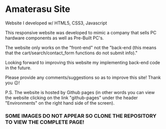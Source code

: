 # Amaterasu Site
Website I developed w/ HTML5, CSS3, Javascript

This responsive website was developed to mimic a company that sells PC hardware components as well as Pre-Built PC's.

The website only works on the "front-end" not the "back-end (this means that the cart/search/contact_form functions do not submit info)."

Looking forward to improving this website my implementing back-end code in the future. 

Please provide any comments/suggestions so as to improve this site! Thank you 😉!

P.S. The website is hosted by Github pages (in other words you can view the website clicking on the link "github-pages" under the header "Environments" on the right hand side of the screen).

### SOME IMAGES DO NOT APPEAR SO CLONE THE REPOSITORY TO VIEW THE COMPLETE PAGE!
